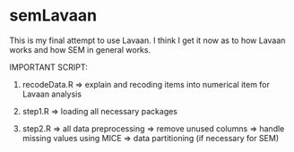 # semLavaan
This is my final attempt to use Lavaan. I think I get it now as to how Lavaan works and how SEM in general works.

IMPORTANT SCRIPT:

1. recodeData.R 
=> explain and recoding items into numerical item for Lavaan analysis

2. step1.R
=> loading all necessary packages 

3. step2.R
=> all data preprocessing
=> remove unused columns
=> handle missing values using MICE
=> data partitioning (if necessary for SEM)
